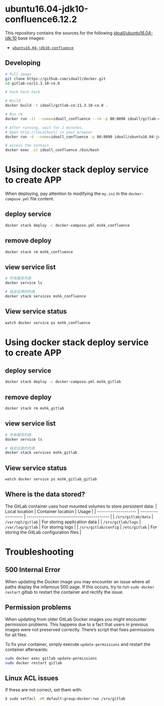 
ubuntu16.04-jdk10-confluence6.12.2
=============


This repository contains the sources for the following [idoall/ubuntu16.04-jdk:10](https://hub.docker.com/r/idoall/ubuntu16.04-jdk) base images:
- [`ubuntu16.04-jdk10-confluence`](https://hub.docker.com/r/idoall/ubuntu16.04-jdk10-confluence/)

## Developing

```bash
# Pull image
git clone https://github.com/idoall/docker.git
cd gitlab-ce/11.3.10-ce.0

# hack hack hack

# Build
docker build -t idoall/gitlab-ce:11.3.10-ce.0 .

# Run rm
docker run -it --name=idoall_confluence --rm -p 80:8090 idoall/gitlab-ce:11.3.10-ce.0

# After running, wait for 1 minutes.
# Open http://localhost/ in your browser
docker run -d --name=idoall_confluence -p 80:8090 idoall/ubuntu16.04-jdk10-confluence:6.12.2

# access the contain
docker exec -it idoall_confluence /bin/bash
```
# Using docker stack deploy service to create APP



When deploying, pay attention to modifying the  `my.ini` in the `docker-compose.yml` file content.



## deploy service

```bash
docker stack deploy -c docker-compose.yml mshk_confluence
```

## remove deploy

```bash
docker stack rm mshk_confluence
```

## view service list

```bash
# 所有服务列表
docker service ls

# 指定应用的列表
docker stack services mshk_confluence
```

## View service status

```bash
watch docker service ps mshk_confluence
```



# Using docker stack deploy service to create APP



## deploy service

```bash
docker stack deploy -c docker-compose.yml mshk_gitlab
```

## remove deploy

```bash
docker stack rm mshk_gitlab
```

## view service list

```bash
# 所有服务列表
docker service ls

# 指定应用的列表
docker stack services mshk_gitlab
```

## View service status

```bash
watch docker service ps mshk_gitlab_gitlab
```

## Where is the data stored?

The GitLab container uses host mounted volumes to store persistent data:
| Local location       | Container location | Usage                                      |
| -------------------- | ------------------ | ------------------------------------------ |
| `/srv/gitlab/data`   | `/var/opt/gitlab`  | For storing application data               |
| `/srv/gitlab/logs`   | `/var/log/gitlab`  | For storing logs                           |
| `/srv/gitlab/config` | `/etc/gitlab`      | For storing the GitLab configuration files |


# Troubleshooting

## 500 Internal Error
When updating the Docker image you may encounter an issue where all paths display the infamous 500 page. If this occurs, try to run `sudo docker restart` gitlab to restart the container and rectify the issue.

## Permission problems
When updating from older GitLab Docker images you might encounter permission problems. This happens due to a fact that users in previous images were not preserved correctly. There’s script that fixes permissions for all files.

To fix your container, simply execute `update-permissions` and restart the container afterwards:
```bash
sudo docker exec gitlab update-permissions
sudo docker restart gitlab
```

## Linux ACL issues
If these are not correct, set them with: 
```bash
$ sudo setfacl -mR default:group:docker:rwx /srv/gitlab
```
